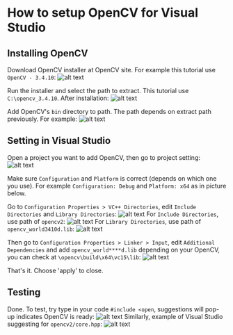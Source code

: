 # How to setup OpenCV for Visual Studio

## Installing OpenCV
Download OpenCV installer at OpenCV site. For example this tutorial use `OpenCV - 3.4.10`:
![alt text](https://github.com/AsyrafZulkhairi/tutorial/blob/master/installOpenCVforVS/OpenCVDownloadPage.PNG "OpenCVDownloadPage.PNG")

Run the installer and select the path to extract. This tutorial use `C:\opencv_3.4.10`. After installation:
![alt text](https://github.com/AsyrafZulkhairi/tutorial/blob/master/installOpenCVforVS/pathOpenCV.PNG "pathOpenCV.PNG")

Add OpenCV's `bin` directory to path. The path depends on extract path previously. For example:
![alt text](https://github.com/AsyrafZulkhairi/tutorial/blob/master/installOpenCVforVS/editEnvironmentVariable.PNG "editEnvironmentVariable.PNG")

## Setting in Visual Studio
Open a project you want to add OpenCV, then go to project setting:
![alt text](https://github.com/AsyrafZulkhairi/tutorial/blob/master/installOpenCVforVS/VSProjectProperties.PNG "VSProjectProperties.PNG")

Make sure `Configuration` and `Platform` is correct (depends on which one you use). For example `Configuration: Debug` and `Platform: x64` as in picture below.

Go to `Configuration Properties > VC++ Directories`, edit `Include Directories` and `Library Directories`:
![alt text](https://github.com/AsyrafZulkhairi/tutorial/blob/master/installOpenCVforVS/VC++Directories.PNG "VC++Directories.PNG")
For `Include Directories`, use path of `opencv2`:
![alt text](https://github.com/AsyrafZulkhairi/tutorial/blob/master/installOpenCVforVS/includePath.PNG "includePath.PNG")
For `Library Directories`, use path of `opencv_world3410d.lib`:
![alt text](https://github.com/AsyrafZulkhairi/tutorial/blob/master/installOpenCVforVS/libPath.PNG "libPath.PNG")

Then go to `Configuration Properties > Linker > Input`, edit `Additional Dependencies` and add `opencv_world****d.lib` depending on your OpenCV, you can check at `\opencv\build\x64\vc15\lib`:
![alt text](https://github.com/AsyrafZulkhairi/tutorial/blob/master/installOpenCVforVS/linkerInput.PNG "linkerInput.PNG")

That's it. Choose 'apply' to close.

## Testing
Done. To test, try type in your code `#include <open`, suggestions will pop-up indicates OpenCV is ready:
![alt text](https://github.com/AsyrafZulkhairi/tutorial/blob/master/installOpenCVforVS/testOpenCVa.PNG "testOpenCVa.PNG")
Similarly, example of Visual Studio suggesting for `opencv2/core.hpp`:
![alt text](https://github.com/AsyrafZulkhairi/tutorial/blob/master/installOpenCVforVS/testOpenCVb.PNG "testOpenCVb.PNG")
